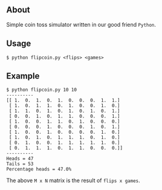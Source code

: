 ## About
Simple coin toss simulator written in our good friend `Python`.

## Usage
```
$ python flipcoin.py <flips> <games>
```

## Example
```
$ python flipcoin.py 10 10
----------
[[ 1.  0.  1.  0.  1.  0.  0.  0.  1.  1.]
 [ 1.  0.  1.  1.  0.  1.  0.  0.  1.  0.]
 [ 1.  1.  0.  1.  0.  1.  0.  1.  0.  1.]
 [ 0.  0.  1.  0.  1.  1.  0.  0.  0.  1.]
 [ 1.  0.  0.  1.  1.  0.  1.  0.  0.  0.]
 [ 0.  0.  0.  1.  0.  0.  0.  1.  0.  1.]
 [ 1.  0.  0.  1.  0.  0.  0.  0.  1.  0.]
 [ 1.  0.  1.  0.  1.  1.  1.  0.  1.  0.]
 [ 0.  1.  0.  0.  1.  1.  1.  1.  1.  0.]
 [ 0.  1.  1.  1.  0.  1.  1.  0.  0.  0.]]
----------
Heads = 47
Tails = 53
Percentage heads = 47.0%
```

The above `M x N` matrix is the result of `flips x games`.
